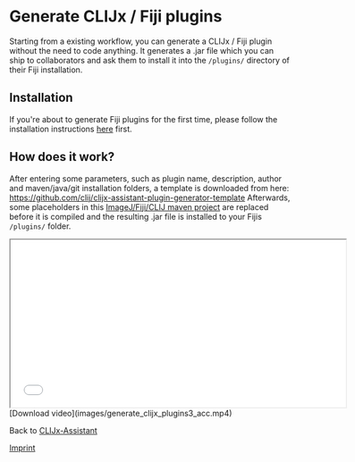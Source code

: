 # Generate CLIJx / Fiji plugins
Starting from a existing workflow, you can generate a CLIJx / Fiji plugin without the need to code anything. 
It generates a .jar file which you can ship to collaborators and ask them to install it into the `/plugins/` 
directory of their Fiji installation.

## Installation
If you're about to generate Fiji plugins for the first time, please follow the installation instructions [here](https://clij.github.io/assistant/installation#maven) first.

## How does it work?
After entering some parameters, such as plugin name, description, author and maven/java/git installation folders, a template is downloaded from here:
https://github.com/clij/clijx-assistant-plugin-generator-template
Afterwards, some placeholders in this [ImageJ/Fiji/CLIJ maven project](https://imagej.net/Maven) are replaced before it is compiled and the resulting .jar file is installed to your Fijis `/plugins/` folder.

<iframe src="images/generate_clijx_plugins3_acc.mp4" width="600" height="300"></iframe>
[Download video](images/generate_clijx_plugins3_acc.mp4) 

Back to [CLIJx-Assistant](https://clij.github.io/assistant)

[Imprint](https://clij.github.io/imprint)
